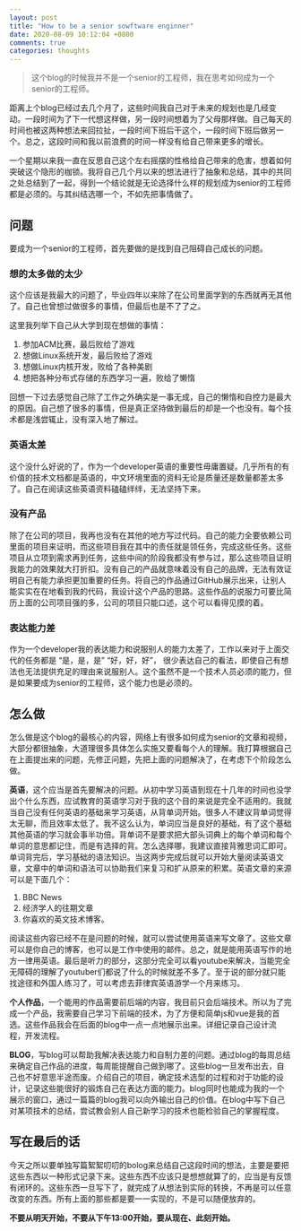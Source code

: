 ```yaml
---
layout: post
title: "How to be a senior sowftware enginner"
date: 2020-08-09 10:12:04 +0800
comments: true
categories: thoughts
---
```


> 这个blog的时候我并不是一个senior的工程师，我在思考如何成为一个senior的工程师。

距离上个blog已经过去几个月了，这些时间我自己对于未来的规划也是几经变动。一段时间为了下一代想这样做，另一段时间想着为了父母那样做。自己每天的时间也被这两种想法来回拉扯，一段时间下班后干这个，一段时间下班后做另一个。总之，这段时间和我以前浪费的时间一样没有给自己带来更多的增长。

一个星期以来我一直在反思自己这个左右摇摆的性格给自己带来的危害，想着如何突破这个隐形的枷锁。我将自己几个月以来的想法进行了抽象和总结，其中的共同之处总结到了一起，得到一个结论就是无论选择什么样的规划成为senior的工程师都是必须的。与其纠结选哪一个，不如先把事情做了。

## 问题

要成为一个senior的工程师，首先要做的是找到自己阻碍自己成长的问题。

### 想的太多做的太少

这个应该是我最大的问题了，毕业四年以来除了在公司里面学到的东西就再无其他了。自己也曾想过做很多的事情，但最后也是不了了之。

这里我列举下自己从大学到现在想做的事情：

1. 参加ACM比赛，最后败给了游戏
2. 想做Linux系统开发，最后败给了游戏
3. 想做Linux内核开发，败给了各种美剧
4. 想把各种分布式存储的东西学习一遍，败给了懒惰

回想一下过去感觉自己除了工作之外确实是一事无成，自己的懒惰和自控力是最大的原因。自己想了很多的事情，但是真正坚持做到最后的却是一个也没有。每个技术都是浅尝辄止，没有深入地了解过。

### 英语太差

这个没什么好说的了，作为一个developer英语的重要性毋庸置疑。几乎所有的有价值的技术文档都是英语的，中文环境里面的资料无论是质量还是数量都差太多了。自己在阅读这些英语资料磕磕绊绊，无法坚持下来。

### 没有产品

除了在公司的项目，我再也没有在其他的地方写过代码。自己的能力全要依赖公司里面的项目来证明，而这些项目我在其中的责任就是领任务，完成这些任务。这些项目从立项到需求再到任务，这些中间的阶段我都没有参与过，那么这些项目证明我能力的效果就大打折扣。没有自己的产品就意味着没有自己的品牌，无法有效证明自己有能力承担更加重要的任务。将自己的作品通过GitHub展示出来，让别人能实实在在地看到我的代码，我设计这个产品的思路。这些作品的说服力可要比简历上面的公司项目强的多，公司的项目只能口述，这个可以看得见摸的着。

### 表达能力差

作为一个developer我的表达能力和说服别人的能力太差了，工作以来对于上面交代的任务都是 “是，是，是” “好，好，好”， 很少表达自己的看法，即使自己有想法也无法提供充足的理由来说服别人。这个虽然不是一个技术人员必须的能力，但是如果要成为senior的工程师，这个能力也是必须的。

## 怎么做

怎么做是这个blog的最核心的内容，网络上有很多如何成为senior的文章和视频，大部分都很抽象，大道理很多具体怎么实施又要看每个人的理解。我打算根据自己在上面提出来的问题，先修正问题，先把上面的问题解决了，在考虑下个阶段怎么做。

**英语**，这个应当是首先要解决的问题。从初中学习英语到现在十几年的时间也没学出个什么东西，应试教育的英语学习对于我的这个目的来说是完全不适用的。我就当自己没有任何英语的基础来学习英语，从背单词开始。很多人不建议背单词觉得太无聊，而且效率太低了。我不这么认为，单词应当是良好的基础，有了这个基础其他英语的学习就会事半功倍。背单词不是要求把大部头词典上的每个单词和每个单词的意思都记住，而是有选择的背。怎么选择哪，我建议直接背雅思词汇即可。单词背完后，学习基础的语法知识。当这两步完成后就可以开始大量阅读英语文章，文章中的单词和语法可以协助我们来复习和扩从原来的积累。英语文章的来源可以是下面几个：

1. BBC News
2. 经济学人的往期文章
3. 你喜欢的英文技术博客。

阅读这些内容已经不在是问题的时候，就可以尝试使用英语来写文章了。这些文章可以是你自己的博客，也可以是工作中使用的邮件。总之，就是能用英语写作的地方一律用英语。最后是听力的部分，这部分完全可以看youtube来解决，当能完全无障碍的理解了youtuber们都说了什么的时候就差不多了。至于说的部分就只能找途径和外国人练习了，可以考虑去菲律宾英语游学一个月来练习。

**个人作品**，一个能用的作品需要前后端的内容，我目前只会后端技术。所以为了完成一个产品，我需要自己学习下前端的技术，为了方便和简单js和vue是我的首选。这些作品我会在后面的blog中一点一点地展示出来。详细记录自己设计流程，开发流程。

**BLOG**，写blog可以帮助我解决表达能力和自制力差的问题。通过blog的每周总结来确定自己作品的进度，每周能提醒自己做到哪了。这些blog一旦发布出去，自己也不好意思半途而废。介绍自己的项目，确定技术选型的过程和对于功能的设计，记录这些能很好的锻炼自己在表达方面的能力。blog同时也能成为我的一个展示的窗口，通过一篇篇的blog我可以向外输出自己的价值。在blog中写下自己对某项技术的总结，尝试教会别人自己新学习的技术也能检验自己的掌握程度。



## 写在最后的话

今天之所以要单独写篇絮絮叨叨的bolog来总结自己这段时间的想法，主要是要把这些东西以一种形式记录下来。这些东西不应该只是想想就算了的，应当是有反馈有闭环的。这些东西一旦写下了，就完成了从想法到实际的转换，不再是可以任意改变的东西。所有上面的那些都是要一一实现的，不是可以随便放弃的。

**不要从明天开始，不要从下午13:00开始，要从现在、此刻开始。**

